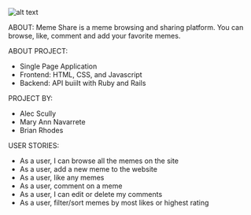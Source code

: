 ![alt text](https://i.imgur.com/rpG0pVW.gif)

ABOUT: 
Meme Share is a meme browsing and sharing platform. 
You can browse, like, comment and add your favorite memes. 


ABOUT PROJECT: 
* Single Page Application
* Frontend: HTML, CSS, and Javascript 
* Backend: API buiilt with Ruby and Rails

PROJECT BY: 
* Alec Scully
* Mary Ann Navarrete
* Brian Rhodes 

USER STORIES: 
* As a user, I can browse all the memes on the site
* As a user, add a new meme to the website 
* As a user, like any memes
* As a user, comment on a meme
* As a user, I can edit or delete my comments 
* As a user, filter/sort memes by most likes or highest rating


